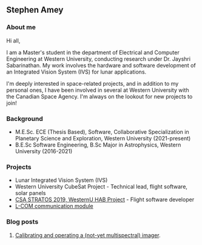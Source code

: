 ## Stephen Amey

### About me

Hi all,

I am a Master's student in the department of Electrical and Computer Engineering at Western University, conducting research under Dr. Jayshri Sabarinathan. My work involves the hardware and software development of an Integrated Vision System (IVS) for lunar applications.

I'm deeply interested in space-related projects, and in addition to my personal ones, I have been involved in several at Western University with the Canadian Space Agency. I'm always on the lookout for new projects to join!

### Background
* M.E.Sc. ECE (Thesis Based), Software, Collaborative Specialization in Planetary Science and Exploration, Western University (2021-present)
* B.E.Sc Software Engineering, B.Sc Major in Astrophysics, Western University (2016-2021)

### Projects
* Lunar Integrated Vision System (IVS)
* Western University CubeSat Project - Technical lead, flight software, solar panels
* [CSA STRATOS 2019, WesternU HAB Project](https://github.com/WesternHAB/BioSampleBalloon) - Flight software developer
* [L-COM communication module](https://github.com/WesternHAB/HAB360/tree/master/L-COM%20system)

### Blog posts

1. [Calibrating and operating a (not-yet multispectral) imager](https://samey3.github.io/samey3/blogs/creating-multispectral-imager/).

